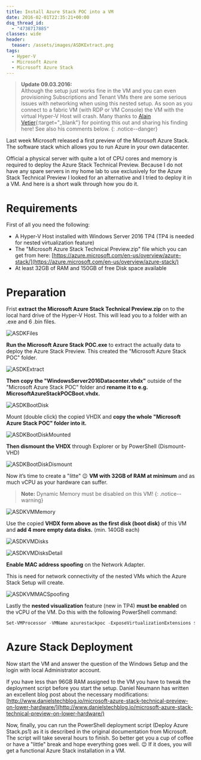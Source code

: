 ```yaml
---
title: Install Azure Stack POC into a VM
date: 2016-02-01T22:35:21+00:00
dsq_thread_id:
  - "4738717885"
classes: wide
header:
  teaser: /assets/images/ASDKExtract.png
tags:
  - Hyper-V
  - Microsoft Azure
  - Microsoft Azure Stack
---
```


>**Update 09.03.2016:**  
Although the setup just works fine in the VM and you can even provisioning Subscriptions and Tenant VMs there are some serious issues with networking when using this nested setup. As soon as you connect to a fabric VM (with RDP or VM Console) the VM with the virtual Hyper-V Host will crash. Many thanks to [Alain Vetier](http://www.int2skynet.net/){:target="_blank"} for pointing this out and sharing his finding here! See also his comments below.
{: .notice--danger}

Last week Microsoft released a first preview of the Microsoft Azure Stack. The software stack which allows you to run Azure in your own datacenter.

Official a physical server with quite a lot of CPU cores and memory is required to deploy the Azure Stack Technical Preview. Because I do not have any spare servers in my home lab to use exclusively for the Azure Stack Technical Preview I looked for an alternative and I tried to deploy it in a VM. And here is a short walk through how you do it.

# Requirements

First of all you need the following:

* A Hyper-V Host installed with Windows Server 2016 TP4 (TP4 is needed for nested virtualization feature)
* The "Microsoft Azure Stack Technical Preview.zip" file which you can get from here: [https://azure.microsoft.com/en-us/overview/azure-stack/](https://azure.microsoft.com/en-us/overview/azure-stack/)
* At least 32GB of RAM and 150GB of free Disk space available

# Preparation

Frist **extract the Microsoft Azure Stack Technical Preview.zip** on to the local hard drive of the Hyper-V Host. This will lead you to a folder with an .exe and 6 .bin files.

![ASDKFiles](/assets/images/ASDKFiles.png)

**Run the Microsoft Azure Stack POC.exe** to extract the actually data to deploy the Azure Stack Preview. This created the "Microsoft Azure Stack POC" folder.

![ASDKExtract](/assets/images/ASDKExtract.png)

**Then copy the "WindowsServer2016Datacenter.vhdx"** outside of the "Microsoft Azure Stack POC" folder and **rename it to e.g. MicrosoftAzureStackPOCBoot.vhdx.**

![ASDKBootDisk](/assets/images/ASDKBootDisk.png)

Mount (double click) the copied VHDX and **copy the whole "Microsoft Azure Stack POC" folder into it.**

![ASDKBootDiskMounted](/assets/images/ASDKBootDiskMounted.png)

**Then dismount the VHDX** through Explorer or by PowerShell (Dismount-VHD)

![ASDKBootDiskDismount](/assets/images/ASDKBootDiskDismount.png)

Now it’s time to create a "litte" 😉 **VM with 32GB of RAM at minimum** and as much vCPU as your hardware can suffer.

>**Note:** Dynamic Memory must be disabled on this VM!
{: .notice--warning}

![ASDKVMMemory](/assets/images/ASDKVMMemory.png)

Use the copied **VHDX form above as the first disk (boot disk)** of this VM and **add 4 more empty data disks.** (min. 140GB each)

![ASDKVMDisks](/assets/images/ASDKVMDisks.png)

![ASDKVMDisksDetail](/assets/images/ASDKVMDisks2.png)

**Enable MAC address spoofing** on the Network Adapter.
  
This is need for network connectivity of the nested VMs which the Azure Stack Setup will create.

![ASDKVMMACSpoofing](/assets/images/ASDKVMMACSpoofing.png)

Lastly the **nested visualization** feature (new in TP4) **must be enabled** on the vCPU of the VM. Do this with the following PowerShell command:

```powershell
Set-VMProcessor -VMName azurestackpoc -ExposeVirtualizationExtensions $true
```

# Azure Stack Deployment

Now start the VM and answer the question of the Windows Setup and the login with local Administrator account.

If you have less than 96GB RAM assigned to the VM you have to tweak the deployment script before you start the setup. Daniel Neumann has written an excellent blog post about the necessary modifications: [http://www.danielstechblog.io/microsoft-azure-stack-technical-preview-on-lower-hardware/](http://www.danielstechblog.io/microsoft-azure-stack-technical-preview-on-lower-hardware/)

Now, finally, you can run the PowerShell deployment script (Deploy Azure Stack.ps1) as it is described in the original documentation from Microsoft. The script will take several hours to finish. So better get you a cup of coffee or have a "little" break and hope everything goes well. 😉 If it does, you will get a functional Azure Stack installation in a VM.